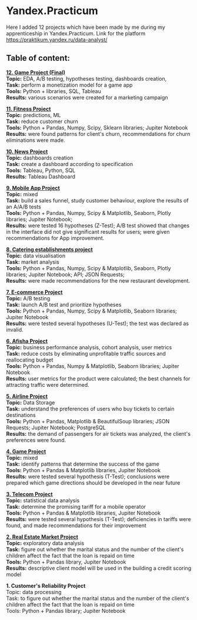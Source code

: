 # Yandex.Practicum
 Here I added 12 projects which have been made by me during my apprenticeship in Yandex.Practicum. 
 Link for the platform https://praktikum.yandex.ru/data-analyst/

## Table of content:

**[12. Game Project (Final)](12.%20Game%20Project%20(Final)/README.md)** <br />
**Topic:** EDA, A/B testing, hypotheses testing, dashboards creation,<br />
**Task:** perform a monetization model for a game app<br />
**Tools:** Python + libraries, SQL, Tableau<br />
**Results:** various scenarios were created for a marketing campaign<br />

**[11. Fitness Project](/11.%20Fitness%20Project/README.md)** <br />
**Topic:** predictions, ML<br />
**Task:** reduce customer churn<br />
**Tools:** Python + Pandas, Numpy, Scipy, Sklearn libraries; Jupiter Notebook<br />
**Results:** were found patterns for client's churn, recommendations for churn eliminations were made.<br />

**[10. News Project](/10.%20News%20Project/README.md)** <br />
**Topic:** dashboards creation<br />
**Task:** create a dashboard according to specification<br />
**Tools:** Tableau, Python, SQL <br />
**Results:** Tableau Dashboard<br />

**[9. Mobile App Project](/9.%20Mobile%20App%20Project/README.md)** <br />
**Topic:** mixed<br />
**Task:** build a sales funnel, study customer behaviour, explore the results of an A/A/B tests<br />
**Tools:** Python + Pandas, Numpy, Scipy & Matplotlib, Seaborn, Plotly libraries; Jupiter Notebook;<br />
**Results:** were tested 16 hypotheses (Z-Test); A/B test showed that changes in the interface did not give significant results for users; were given recommendations for App improvement.<br />

**[8. Catering establishments project](/8.%20Catering%20establishments%20project/README.md)** <br />
**Topic:** data visualisation<br />
**Task:** market analysis<br />
**Tools:** Python + Pandas, Numpy, Scipy & Matplotlib, Seaborn, Plotly libraries; Jupiter Notebook; API; JSON Requests;<br />
**Results:** were made recommendations for the new restaurant development.<br />

**[7. E-commerce Project](/7.%20E-commerce%20Project/README.md)** <br />
**Topic:** A/B testing<br />
**Task:** launch A/B test and prioritize hypotheses<br />
**Tools:** Python + Pandas, Numpy, Scipy & Matplotlib, Seaborn libraries; Jupiter Notebook<br />
**Results:** were tested several hypotheses (U-Test); the test was declared as invalid.<br />

**[6. Afisha Project](/6.%20Afisha%20Project/README.md)** <br />
**Topic:** business performance analysis, cohort analysis, user metrics<br />
**Task:** reduce costs by eliminating unprofitable traffic sources and reallocating budget<br />
**Tools:** Python + Pandas, Numpy & Matplotlib, Seaborn libraries; Jupiter Notebook<br />
**Results:** user metrics for the product were calculated; the best channels for attracting traffic were determined.<br />

**[5. Airline Project](/5.%20Airline%20Project/README.md)** <br />
**Topic:** Data Storage<br />
**Task:** understand the preferences of users who buy tickets to certain destinations<br />
**Tools:** Python + Pandas, Matplotlib & BeautifulSoup libraries; JSON Requests; Jupiter Notebook; PostgreSQL<br />
**Results:** the demand of passengers for air tickets was analyzed, the client's preferences were found.<br />

**[4. Game Project](/4.%20Game%20Project/README.md)** <br />
**Topic:** mixed<br />
**Task:** identify patterns that determine the success of the game<br />
**Tools:** Python + Pandas & Matplotlib libraries, Jupiter Notebook<br />
**Results:** were tested several hypothesis (T-Test); conclusions were prepared which game directions should be developed in the near future<br />

**[3. Telecom Project](/3.%20Telecom%20Project/README.md)** <br />
**Topic:** statistical data analysis<br />
**Task:** determine the promising tariff for a mobile operator<br />
**Tools:** Python + Pandas & Matplotlib libraries, Jupiter Notebook<br />
**Results:** were tested several hypothesis (T-Test); deficiencies in tariffs were found, and made recommendations for their improvement<br />

**[2. Real Estate Market Project](/2.%20Real%20Estate%20Market%20Project/README.md)** <br />
**Topic:** exploratory data analysis<br />
**Task:** figure out whether the marital status and the number of the client's children affect the fact that the loan is repaid on time<br />
**Tools:** Python + Pandas library, Jupiter Notebook<br />
**Results:** descriptive client model will be used in the building a credit scoring model<br />

**1. Customer's Reliability Project**<br />
Topic: data processing<br />
Task: to figure out whether the marital status and the number of the client's children affect the fact that the loan is repaid on time<br />
Tools: Python + Pandas library; Jupiter Notebook<br />

